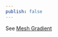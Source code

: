 ```yaml
---
publish: false
---
```


See [Mesh Gradient]

<script setup>
import MeshGradient from '../components/MeshGradient.vue'
</script>

<MeshGradient />

[Mesh Gradient]: /guide/lesson-017#mesh-gradient
